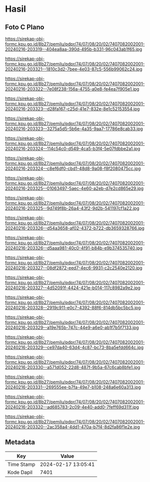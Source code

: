 # Hasil

## Foto C Plano

https://sirekap-obj-formc.kpu.go.id/8b27/pemilu/pdpr/74/07/08/20/02/7407082002001-20240216-203319--404ea8aa-390d-495b-b331-96c043ab1f65.jpg

https://sirekap-obj-formc.kpu.go.id/8b27/pemilu/pdpr/74/07/08/20/02/7407082002001-20240216-203321--1810c3d2-7bee-4e03-87c5-556b99062c24.jpg

https://sirekap-obj-formc.kpu.go.id/8b27/pemilu/pdpr/74/07/08/20/02/7407082002001-20240216-203322--7e08f238-156a-4755-a0e8-fe4ea7f905e1.jpg

https://sirekap-obj-formc.kpu.go.id/8b27/pemilu/pdpr/74/07/08/20/02/7407082002001-20240216-203323--d28fa167-c25d-41e7-832e-8e1c52153554.jpg

https://sirekap-obj-formc.kpu.go.id/8b27/pemilu/pdpr/74/07/08/20/02/7407082002001-20240216-203323--3275a5d5-5b6e-4a35-9aa7-17786e8cab33.jpg

https://sirekap-obj-formc.kpu.go.id/8b27/pemilu/pdpr/74/07/08/20/02/7407082002001-20240216-203324--114c54c0-d549-4ca5-b3f4-5e07fdbbe2a1.jpg

https://sirekap-obj-formc.kpu.go.id/8b27/pemilu/pdpr/74/07/08/20/02/7407082002001-20240216-203324--c8ef6df0-cbd1-48d8-9a08-f8f2080475cc.jpg

https://sirekap-obj-formc.kpu.go.id/8b27/pemilu/pdpr/74/07/08/20/02/7407082002001-20240216-203325--01063497-5aec-4e60-a2eb-d7e2cd865e29.jpg

https://sirekap-obj-formc.kpu.go.id/8b27/pemilu/pdpr/74/07/08/20/02/7407082002001-20240216-203325--9d749f8b-26a4-43f2-9d2b-541197cf1a22.jpg

https://sirekap-obj-formc.kpu.go.id/8b27/pemilu/pdpr/74/07/08/20/02/7407082002001-20240216-203326--d54a3658-af02-4372-b722-db3659328766.jpg

https://sirekap-obj-formc.kpu.go.id/8b27/pemilu/pdpr/74/07/08/20/02/7407082002001-20240216-203326--d5aaa981-40c0-4f91-b84b-e9b374535740.jpg

https://sirekap-obj-formc.kpu.go.id/8b27/pemilu/pdpr/74/07/08/20/02/7407082002001-20240216-203327--08df2872-eed7-4ec6-9931-c2c2540e2120.jpg

https://sirekap-obj-formc.kpu.go.id/8b27/pemilu/pdpr/74/07/08/20/02/7407082002001-20240216-203327--4d52091f-4424-421e-b014-117c8982a9e2.jpg

https://sirekap-obj-formc.kpu.go.id/8b27/pemilu/pdpr/74/07/08/20/02/7407082002001-20240216-203328--2919c911-e0c7-4392-88f6-814db5bc5bc5.jpg

https://sirekap-obj-formc.kpu.go.id/8b27/pemilu/pdpr/74/07/08/20/02/7407082002001-20240216-203329--a19e765b-747c-44e9-a6e0-ab1f7b5f7133.jpg

https://sirekap-obj-formc.kpu.go.id/8b27/pemilu/pdpr/74/07/08/20/02/7407082002001-20240216-203329--ce97da40-63d4-4c87-bc73-8ba5efdd664c.jpg

https://sirekap-obj-formc.kpu.go.id/8b27/pemilu/pdpr/74/07/08/20/02/7407082002001-20240216-203330--a571d052-22d8-487f-9b5a-67c6cab8bfe1.jpg

https://sirekap-obj-formc.kpu.go.id/8b27/pemilu/pdpr/74/07/08/20/02/7407082002001-20240216-203331--269555ee-b7fa-49e7-b108-248a6e60a313.jpg

https://sirekap-obj-formc.kpu.go.id/8b27/pemilu/pdpr/74/07/08/20/02/7407082002001-20240216-203332--ad685783-2c09-4e40-add0-7feff69d311f.jpg

https://sirekap-obj-formc.kpu.go.id/8b27/pemilu/pdpr/74/07/08/20/02/7407082002001-20240216-203320--2ac358a4-4dd1-470a-b7f4-8d2fa86f1e2e.jpg


## Metadata

| Key        | Value               |
| ---------- | ------------------- |
| Time Stamp | 2024-02-17 13:05:41 |
| Kode Dapil | 7401                |



